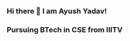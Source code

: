 ### Hi there 👋 I am Ayush Yadav!
### Pursuing BTech in CSE from IIITV

<!--
**ayushy11/ayushy11** is a ✨ _special_ ✨ repository because its `README.md` (this file) appears on your GitHub profile.

